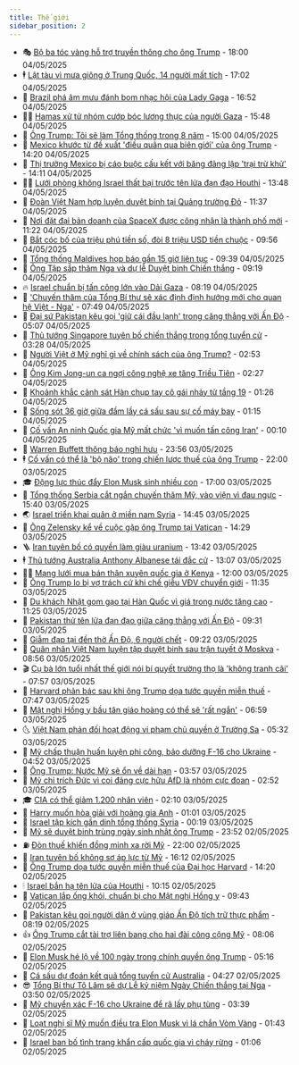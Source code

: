 ```yaml
---
title: Thế giới
sidebar_position: 2
---
```


<!-- vnexpress-the-gioi:START -->
- 🎭 [Bộ ba tóc vàng hỗ trợ truyền thông cho ông Trump](https://vnexpress.net/bo-ba-toc-vang-ho-tro-truyen-thong-cho-ong-trump-4875168.html) - 18:00 04/05/2025
- 🕴 [Lật tàu vì mưa giông ở Trung Quốc, 14 người mất tích](https://vnexpress.net/lat-tau-vi-mua-giong-o-trung-quoc-14-nguoi-mat-tich-4881542.html) - 17:02 04/05/2025
- 🤭 [Brazil phá âm mưu đánh bom nhạc hội của Lady Gaga](https://vnexpress.net/brazil-pha-am-muu-danh-bom-nhac-hoi-cua-lady-gaga-4881541.html) - 16:52 04/05/2025
- 🧑‍💻 [Hamas xử tử nhóm cướp bóc lương thực của người Gaza](https://vnexpress.net/hamas-xu-tu-nhom-cuop-boc-luong-thuc-cua-nguoi-gaza-4881537.html) - 15:48 04/05/2025
- 🦏 [Ông Trump: Tôi sẽ làm Tổng thống trong 8 năm](https://vnexpress.net/ong-trump-toi-se-lam-tong-thong-trong-8-nam-4881526.html) - 15:00 04/05/2025
- 🦒 [Mexico khước từ đề xuất &#39;điều quân qua biên giới&#39; của ông Trump](https://vnexpress.net/mexico-khuoc-tu-de-xuat-dieu-quan-qua-bien-gioi-cua-ong-trump-4881503.html) - 14:20 04/05/2025
- 🌈 [Thị trưởng Mexico bị cáo buộc cấu kết với băng đảng lập &#39;trại trừ khử&#39;](https://vnexpress.net/thi-truong-mexico-bi-cao-buoc-cau-ket-voi-bang-dang-lap-trai-tru-khu-4881488.html) - 14:11 04/05/2025
- 🧑‍🏫 [Lưới phòng không Israel thất bại trước tên lửa đạn đạo Houthi](https://vnexpress.net/luoi-phong-khong-israel-that-bai-truoc-ten-lua-dan-dao-houthi-4881474.html) - 13:48 04/05/2025
- 🐲 [Đoàn Việt Nam hợp luyện duyệt binh tại Quảng trường Đỏ](https://vnexpress.net/doan-viet-nam-hop-luyen-duyet-binh-tai-quang-truong-do-4881482.html) - 11:37 04/05/2025
- 🦒 [Nơi đặt đại bản doanh của SpaceX được công nhận là thành phố mới](https://vnexpress.net/noi-dat-dai-ban-doanh-cua-spacex-duoc-cong-nhan-la-thanh-pho-moi-4881460.html) - 11:22 04/05/2025
- 🐻 [Bắt cóc bố của triệu phú tiền số, đòi 8 triệu USD tiền chuộc](https://vnexpress.net/bat-coc-bo-cua-trieu-phu-tien-so-doi-8-trieu-usd-tien-chuoc-4881440.html) - 09:56 04/05/2025
- 🚀 [Tổng thống Maldives họp báo gần 15 giờ liên tục](https://vnexpress.net/tong-thong-maldives-hop-bao-gan-15-gio-lien-tuc-4881448.html) - 09:39 04/05/2025
- 🥰 [Ông Tập sắp thăm Nga và dự lễ Duyệt binh Chiến thắng](https://vnexpress.net/ong-tap-sap-tham-nga-va-du-le-duyet-binh-chien-thang-4881451.html) - 09:19 04/05/2025
- 🔥 [Israel chuẩn bị tấn công lớn vào Dải Gaza](https://vnexpress.net/israel-chuan-bi-tan-cong-lon-vao-dai-gaza-4881428.html) - 08:19 04/05/2025
- 🥳 [&#39;Chuyến thăm của Tổng Bí thư sẽ xác định định hướng mới cho quan hệ Việt - Nga&#39;](https://vnexpress.net/chuyen-tham-cua-tong-bi-thu-se-xac-dinh-dinh-huong-moi-cho-quan-he-viet-nga-4881425.html) - 07:49 04/05/2025
- 💼 [Đại sứ Pakistan kêu gọi &#39;giữ cái đầu lạnh&#39; trong căng thẳng với Ấn Độ](https://vnexpress.net/dai-su-pakistan-keu-goi-giu-cai-dau-lanh-trong-cang-thang-voi-an-do-4881369.html) - 05:07 04/05/2025
- 🤡 [Thủ tướng Singapore tuyên bố chiến thắng trong tổng tuyển cử](https://vnexpress.net/thu-tuong-singapore-tuyen-bo-chien-thang-trong-tong-tuyen-cu-4881380.html) - 03:28 04/05/2025
- 🌁 [Người Việt ở Mỹ nghĩ gì về chính sách của ông Trump?](https://vnexpress.net/nguoi-viet-o-my-nghi-gi-ve-chinh-sach-cua-ong-trump-4880875.html) - 02:53 04/05/2025
- 🤩 [Ông Kim Jong-un ca ngợi công nghệ xe tăng Triều Tiên](https://vnexpress.net/ong-kim-jong-un-ca-ngoi-cong-nghe-xe-tang-trieu-tien-4881344.html) - 02:27 04/05/2025
- 🎉 [Khoảnh khắc cảnh sát Hàn chụp tay cô gái nhảy từ tầng 19](https://vnexpress.net/khoanh-khac-canh-sat-han-chup-tay-co-gai-nhay-tu-tang-19-4881329.html) - 01:26 04/05/2025
- 🎉 [Sống sót 36 giờ giữa đầm lầy cá sấu sau sự cố máy bay](https://vnexpress.net/song-sot-36-gio-giua-dam-lay-ca-sau-sau-su-co-may-bay-4881326.html) - 01:15 04/05/2025
- 🌁 [Cố vấn An ninh Quốc gia Mỹ mất chức &#39;vì muốn tấn công Iran&#39;](https://vnexpress.net/co-van-an-ninh-quoc-gia-my-mat-chuc-vi-muon-tan-cong-iran-4881314.html) - 00:10 04/05/2025
- 🌊 [Warren Buffett thông báo nghỉ hưu](https://vnexpress.net/warren-buffett-thong-bao-nghi-huu-4881315.html) - 23:56 03/05/2025
- 🕴 [Cố vấn có thể là &#39;bộ não&#39; trong chiến lược thuế của ông Trump](https://vnexpress.net/co-van-co-the-la-bo-nao-trong-chien-luoc-thue-cua-ong-trump-4873822.html) - 22:00 03/05/2025
- 🎓 [Động lực thúc đẩy Elon Musk sinh nhiều con](https://vnexpress.net/dong-luc-thuc-day-elon-musk-sinh-nhieu-con-4875093.html) - 17:00 03/05/2025
- 🦩 [Tổng thống Serbia cắt ngắn chuyến thăm Mỹ, vào viện vì đau ngực](https://vnexpress.net/tong-thong-serbia-cat-ngan-chuyen-tham-my-vao-vien-vi-dau-nguc-4881292.html) - 15:40 03/05/2025
- 🌏 [Israel triển khai quân ở miền nam Syria](https://vnexpress.net/israel-trien-khai-quan-o-mien-nam-syria-4881282.html) - 14:45 03/05/2025
- 🌋 [Ông Zelensky kể về cuộc gặp ông Trump tại Vatican](https://vnexpress.net/ong-zelensky-ke-ve-cuoc-gap-ong-trump-tai-vatican-4881267.html) - 14:29 03/05/2025
- 🪜 [Iran tuyên bố có quyền làm giàu uranium](https://vnexpress.net/iran-tuyen-bo-co-quyen-lam-giau-uranium-4881268.html) - 13:42 03/05/2025
- 🕴 [Thủ tướng Australia Anthony Albanese tái đắc cử](https://vnexpress.net/thu-tuong-australia-anthony-albanese-tai-dac-cu-4881277.html) - 13:07 03/05/2025
- 🧑‍🏫 [Mạng lưới mua bán thận xuyên quốc gia ở Kenya](https://vnexpress.net/mang-luoi-mua-ban-than-xuyen-quoc-gia-o-kenya-4874808.html) - 12:00 03/05/2025
- 🌮 [Ông Trump lo bị vợ trách cứ khi chế giễu VĐV chuyển giới](https://vnexpress.net/ong-trump-lo-bi-vo-trach-cu-khi-che-gieu-vdv-chuyen-gioi-4881254.html) - 11:35 03/05/2025
- 🚦 [Du khách Nhật gom gạo tại Hàn Quốc vì giá trong nước tăng cao](https://vnexpress.net/du-khach-nhat-gom-gao-tai-han-quoc-vi-gia-trong-nuoc-tang-cao-4878045.html) - 11:25 03/05/2025
- 💫 [Pakistan thử tên lửa đạn đạo giữa căng thẳng với Ấn Độ](https://vnexpress.net/pakistan-thu-ten-lua-dan-dao-giua-cang-thang-voi-an-do-4881252.html) - 09:31 03/05/2025
- 🤡 [Giẫm đạp tại đền thờ Ấn Độ, 6 người chết](https://vnexpress.net/giam-dap-tai-den-tho-an-do-6-nguoi-chet-4881244.html) - 09:22 03/05/2025
- 🦣 [Quân nhân Việt Nam luyện tập duyệt binh sau trận tuyết ở Moskva](https://vnexpress.net/quan-nhan-viet-nam-luyen-tap-duyet-binh-sau-tran-tuyet-o-moskva-4881245.html) - 08:56 03/05/2025
- 🎬 [Cụ bà lớn tuổi nhất thế giới nói bí quyết trường thọ là &#39;không tranh cãi&#39;](https://vnexpress.net/cu-ba-lon-tuoi-nhat-the-gioi-noi-bi-quyet-truong-tho-la-khong-tranh-cai-4881223.html) - 07:57 03/05/2025
- 🎉 [Harvard phản bác sau khi ông Trump dọa tước quyền miễn thuế](https://vnexpress.net/harvard-phan-bac-sau-khi-ong-trump-doa-tuoc-quyen-mien-thue-4881210.html) - 07:47 03/05/2025
- 🎡 [Mật nghị Hồng y bầu tân giáo hoàng có thể sẽ &#39;rất ngắn&#39;](https://vnexpress.net/mat-nghi-hong-y-bau-tan-giao-hoang-co-the-se-rat-ngan-4881195.html) - 06:59 03/05/2025
- 🌜 [Việt Nam phản đối hoạt động vi phạm chủ quyền ở Trường Sa](https://vnexpress.net/viet-nam-phan-doi-hoat-dong-vi-pham-chu-quyen-o-truong-sa-4881199.html) - 05:32 03/05/2025
- 🎡 [Mỹ chấp thuận huấn luyện phi công, bảo dưỡng F-16 cho Ukraine](https://vnexpress.net/my-chap-thuan-huan-luyen-phi-cong-bao-duong-f-16-cho-ukraine-4881185.html) - 04:52 03/05/2025
- 🤗 [Ông Trump: Nước Mỹ sẽ ổn về dài hạn](https://vnexpress.net/ong-trump-nuoc-my-se-on-ve-dai-han-4881153.html) - 03:57 03/05/2025
- 🦩 [Mỹ chỉ trích Đức vì coi đảng cực hữu AfD là nhóm cực đoan](https://vnexpress.net/my-chi-trich-duc-vi-coi-dang-cuc-huu-afd-la-nhom-cuc-doan-4881135.html) - 02:52 03/05/2025
- 🎓 [CIA có thể giảm 1.200 nhân viên](https://vnexpress.net/cia-co-the-giam-1-200-nhan-vien-4881133.html) - 02:10 03/05/2025
- 🌁 [Harry muốn hòa giải với hoàng gia Anh](https://vnexpress.net/harry-muon-hoa-giai-voi-hoang-gia-anh-4881125.html) - 01:01 03/05/2025
- 🤩 [Israel tập kích gần dinh tổng thống Syria](https://vnexpress.net/israel-tap-kich-gan-dinh-tong-thong-syria-4881118.html) - 00:19 03/05/2025
- 👹 [Mỹ sẽ duyệt binh trùng ngày sinh nhật ông Trump](https://vnexpress.net/my-se-duyet-binh-trung-ngay-sinh-nhat-ong-trump-4881116.html) - 23:52 02/05/2025
- ⛽️ [Đòn thuế khiến đồng minh xa rời Mỹ](https://vnexpress.net/don-thue-khien-dong-minh-xa-roi-my-4874366.html) - 22:00 02/05/2025
- 🚀 [Iran tuyên bố không sợ áp lực từ Mỹ](https://vnexpress.net/iran-tuyen-bo-khong-so-ap-luc-tu-my-4881075.html) - 16:12 02/05/2025
- 🎡 [Ông Trump dọa tước quyền miễn thuế của Đại học Harvard](https://vnexpress.net/ong-trump-doa-tuoc-quyen-mien-thue-cua-dai-hoc-harvard-4881072.html) - 14:20 02/05/2025
- 🕯 [Israel bắn hạ tên lửa của Houthi](https://vnexpress.net/israel-ban-ha-ten-lua-cua-houthi-4881009.html) - 10:15 02/05/2025
- 🐻 [Vatican lắp ống khói, chuẩn bị cho Mật nghị Hồng y](https://vnexpress.net/vatican-lap-ong-khoi-chuan-bi-cho-mat-nghi-hong-y-4880993.html) - 09:43 02/05/2025
- 🚦 [Pakistan kêu gọi người dân ở vùng giáp Ấn Độ tích trữ thực phẩm](https://vnexpress.net/pakistan-keu-goi-nguoi-dan-o-vung-giap-an-do-tich-tru-thuc-pham-4880968.html) - 08:19 02/05/2025
- 👍 [Ông Trump cắt tài trợ liên bang cho hai đài công cộng Mỹ](https://vnexpress.net/ong-trump-cat-tai-tro-lien-bang-cho-hai-dai-cong-cong-my-4880922.html) - 08:06 02/05/2025
- 🚀 [Elon Musk hé lộ về 100 ngày trong chính quyền ông Trump](https://vnexpress.net/elon-musk-he-lo-ve-100-ngay-trong-chinh-quyen-ong-trump-4880889.html) - 05:16 02/05/2025
- 🌮 [Cá sấu dự đoán kết quả tổng tuyển cử Australia](https://vnexpress.net/ca-sau-du-doan-ket-qua-tong-tuyen-cu-australia-4880827.html) - 04:27 02/05/2025
- 😎 [Tổng Bí thư Tô Lâm sẽ dự Lễ kỷ niệm Ngày Chiến thắng tại Nga](https://vnexpress.net/tong-bi-thu-to-lam-se-du-le-ky-niem-ngay-chien-thang-tai-nga-4880141.html) - 03:50 02/05/2025
- 🐲 [Mỹ chuyển xác F-16 cho Ukraine để rã lấy phụ tùng](https://vnexpress.net/my-chuyen-xac-f-16-cho-ukraine-de-ra-lay-phu-tung-4880832.html) - 03:39 02/05/2025
- 💫 [Loạt nghị sĩ Mỹ muốn điều tra Elon Musk vì lá chắn Vòm Vàng](https://vnexpress.net/loat-nghi-si-my-muon-dieu-tra-elon-musk-vi-la-chan-vom-vang-4880814.html) - 01:43 02/05/2025
- 👀 [Israel ban bố tình trạng khẩn cấp quốc gia vì cháy rừng](https://vnexpress.net/israel-ban-bo-tinh-trang-khan-cap-quoc-gia-vi-chay-rung-4880812.html) - 01:06 02/05/2025<!-- vnexpress-the-gioi:END -->